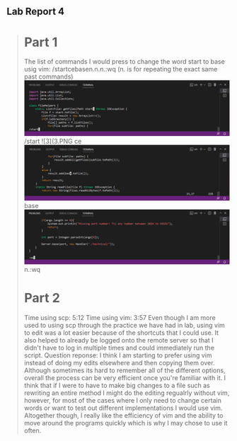 ## Lab Report 4
> # Part 1
> The list of commands I would press to change the word start to base usig vim:
> /start<Enter>cebase<Esc>n.n.n.:wq (n. is for repeating the exact same past commands)
> ![start](1.PNG)
  /start
  ![3](3.PNG
  ce
  ![4](4.PNG)
  base<ESC>
  ![5](5.PNG)
  n.:wq
> # Part 2
> Time using scp: 5:12
> Time using vim: 3:57
  Even though I am more used to using scp through the practice we have had in lab, using vim to edit was a lot easier because of the shortcuts that I could use.
  It also helped to already be logged onto the remote server so that I didn't have to log in multiple times and could immediately run the script. 
  Question reponse: I think I am starting to prefer using vim instead of doing my edits elsewhere and then copying them over. Although sometimes its  hard to remember all of the different options, overall the process can be very efficient once you're familiar with it. I think that if I were to have to make big changes to a file such as rewriting an entire method I might do the editing regualrly without vim, however, for most of the cases where I only need to change certain words or want to test out different implementations I would use vim. Altogether though, I really like the efficiency of vim and the ability to move around the programs quickly which is why I may chose to use it often. 
  

